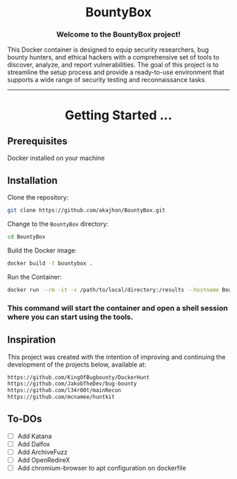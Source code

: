 <h1 align="center"> BountyBox </h1> 

<h3 align="center">  Welcome to the BountyBox project! </h3> 

This Docker container is designed to equip security researchers, bug bounty hunters, and ethical hackers with a comprehensive set of tools to discover, analyze, and report vulnerabilities. The goal of this project is to streamline the setup process and provide a ready-to-use environment that supports a wide range of security testing and reconnaissance tasks.

***

<h1 align="center"> Getting Started ...</h1> 

## Prerequisites

Docker installed on your machine

## Installation

Clone the repository:

```bash
git clone https://github.com/akajhon/BountyBox.git
```

Change to the `BountyBox` directory:

```bash
cd BountyBox
```

Build the Docker image:

```bash
docker build -t bountybox . 
```

Run the Container:

```bash
docker run --rm -it -v /path/to/local/directory:/results --hostname BountyBox bountybox
```

### This command will start the container and open a shell session where you can start using the tools.


## Inspiration

This project was created with the intention of improving and continuing the development of the projects below, available at:

```bash
https://github.com/KingOfBugbounty/DockerHunt
https://github.com/JakobTheDev/bug-bounty
https://github.com/l34r00t/mainRecon
https://github.com/mcnamee/huntkit
```

## To-DOs
 - [ ] Add Katana
 - [ ] Add Dalfox
 - [ ] Add ArchiveFuzz
 - [ ] Add OpenRedireX
 - [ ] Add chromium-browser to apt configuration on dockerfile
